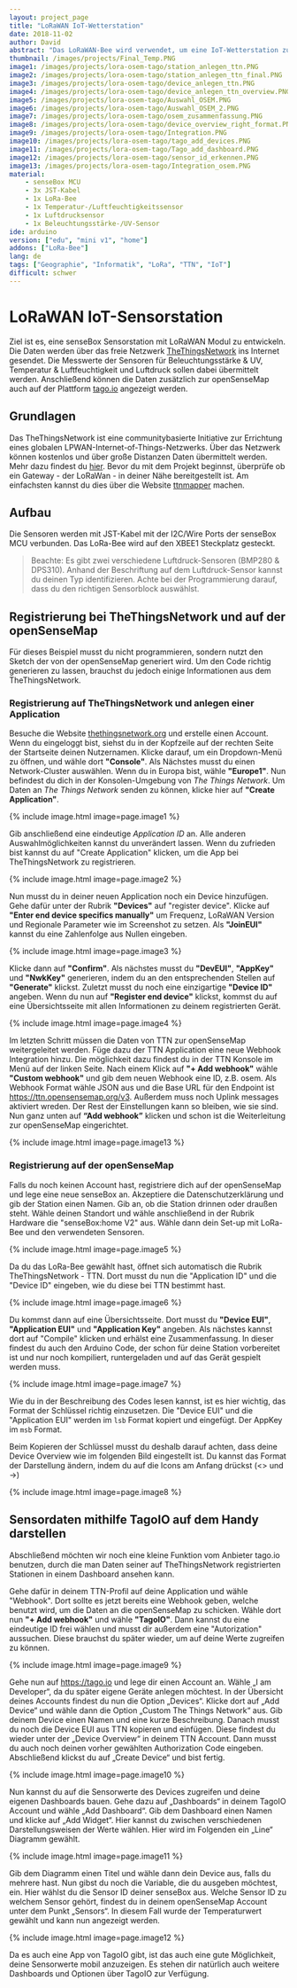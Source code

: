 ```yaml
---
layout: project_page
title: "LoRaWAN IoT-Wetterstation"
date: 2018-11-02
author: David
abstract: "Das LoRaWAN-Bee wird verwendet, um eine IoT-Wetterstation zu bauen"
thumbnail: /images/projects/Final_Temp.PNG
image1: /images/projects/lora-osem-tago/station_anlegen_ttn.PNG
image2: /images/projects/lora-osem-tago/station_anlegen_ttn_final.PNG
image3: /images/projects/lora-osem-tago/device_anlegen_ttn.PNG
image4: /images/projects/lora-osem-tago/device_anlegen_ttn_overview.PNG
image5: /images/projects/lora-osem-tago/Auswahl_OSEM.PNG
image6: /images/projects/lora-osem-tago/Auswahl_OSEM_2.PNG
image7: /images/projects/lora-osem-tago/osem_zusammenfassung.PNG
image8: /images/projects/lora-osem-tago/device_overview_right_format.PNG
image9: /images/projects/lora-osem-tago/Integration.PNG
image10: /images/projects/lora-osem-tago/tago_add_devices.PNG
image11: /images/projects/lora-osem-tago/Tago_add_dashboard.PNG
image12: /images/projects/lora-osem-tago/sensor_id_erkennen.PNG
image13: /images/projects/lora-osem-tago/Integration_osem.PNG
material:
    - senseBox MCU
    - 3x JST-Kabel 
    - 1x LoRa-Bee
    - 1x Temperatur-/Luftfeuchtigkeitssensor
    - 1x Luftdrucksensor
    - 1x Beleuchtungsstärke-/UV-Sensor
ide: arduino  
version: ["edu", "mini v1", "home"]
addons: ["LoRa-Bee"]  
lang: de
tags: ["Geographie", "Informatik", "LoRa", "TTN", "IoT"]
difficult: schwer
---
```

# LoRaWAN IoT-Sensorstation

Ziel ist es, eine senseBox Sensorstation mit LoRaWAN Modul zu entwickeln. Die Daten werden über das freie Netzwerk [TheThingsNetwork](https://www.thethingsnetwork.org/) ins Internet gesendet.
Die Messwerte der Sensoren für Beleuchtungsstärke & UV, Temperatur & Luftfeuchtigkeit und Luftdruck sollen dabei übermittelt werden. Anschließend können die Daten zusätzlich zur openSenseMap auch auf der Plattform [tago.io](https://tago.io/) angezeigt werden.

## Grundlagen
Das TheThingsNetwork ist eine communitybasierte Initiative zur Errichtung eines globalen LPWAN-Internet-of-Things-Netzwerks. Über das Netzwerk können kostenlos und über große Distanzen Daten übermittelt werden. Mehr dazu findest du [hier](https://de.wikipedia.org/wiki/The_Things_Network). Bevor du mit dem Projekt beginnst, überprüfe ob ein Gateway - der LoRaWan - in deiner Nähe bereitgestellt ist. Am einfachsten kannst du dies über die Website  [ttnmapper](https://ttnmapper.org/) machen. 

## Aufbau
Die Sensoren werden mit JST-Kabel mit der I2C/Wire Ports der senseBox MCU verbunden. Das LoRa-Bee wird auf den XBEE1 Steckplatz gesteckt.

>Beachte: Es gibt zwei verschiedene Luftdruck-Sensoren (BMP280 & DPS310). Anhand der Beschriftung auf dem Luftdruck-Sensor kannst du deinen Typ identifizieren. Achte bei der Programmierung darauf, dass du den richtigen Sensorblock auswählst. 

## Registrierung bei TheThingsNetwork und auf der openSenseMap

Für dieses Beispiel musst du nicht programmieren, sondern nutzt den Sketch der von der openSenseMap generiert wird. Um den Code richtig generieren zu lassen, brauchst du jedoch einige Informationen aus dem TheThingsNetwork.

### Registrierung auf TheThingsNetwork und anlegen einer Application

Besuche die Website [thethingsnetwork.org](https://www.thethingsnetwork.org/) und erstelle einen Account. Wenn du eingeloggt bist, siehst du in der Kopfzeile auf der rechten Seite der Startseite deinen Nutzernamen. Klicke darauf, um ein Dropdown-Menü zu öffnen, und wähle dort **"Console"**. Als Nächstes musst du einen Network-Cluster auswählen. Wenn du in Europa bist, wähle **"Europe1"**. Nun befindest du dich in der Konsolen-Umgebung von *The Things Network*. Um Daten an *The Things Network* senden zu können, klicke hier auf **"Create Application"**. 

{% include image.html image=page.image1 %}


Gib anschließend eine eindeutige *Application ID* an. Alle anderen Auswahlmöglichkeiten kannst du unverändert lassen. Wenn du zufrieden bist kannst du auf "Create Application" klicken, um die App bei TheThingsNetwork zu registrieren.

{% include image.html image=page.image2 %}

Nun musst du in deiner neuen Application noch ein Device hinzufügen. Gehe dafür unter der Rubrik **"Devices"** auf "register device". Klicke auf **"Enter end device specifics manually"** um Frequenz, LoRaWAN Version und Regionale Parameter wie im Screenshot zu setzen. Als **"JoinEUI"** kannst du eine Zahlenfolge aus Nullen eingeben.

{% include image.html image=page.image3 %}

Klicke dann auf **"Confirm"**. Als nächstes musst du **"DevEUI"**, **"AppKey"** und **"NwkKey"** generieren, indem du an den entsprechenden Stellen auf **"Generate"** klickst. Zuletzt musst du noch eine einzigartige **"Device ID"** angeben. Wenn du nun auf **"Register end device"** klickst, kommst du auf eine Übersichtsseite mit allen Informationen zu deinem registrierten Gerät.

{% include image.html image=page.image4 %}

Im letzten Schritt müssen die Daten von TTN zur openSenseMap weitergeleitet werden. Füge dazu der TTN Application eine neue Webhook Integration hinzu. Die möglichkeit dazu findest du in der TTN Konsole im Menü auf der linken Seite. Nach einem Klick auf **"+ Add webhook"** wähle **"Custom webhook"** und gib dem neuen Webhook eine ID, z.B. osem. Als Webhook Format wähle JSON aus und die Base URL für den Endpoint ist https://ttn.opensensemap.org/v3. Außerdem muss noch Uplink messages aktiviert wreden. Der Rest der Einstellungen kann so bleiben, wie sie sind. Nun ganz unten auf **“Add webhook”** klicken und schon ist die Weiterleitung zur openSenseMap eingerichtet.

{% include image.html image=page.image13 %}


### Registrierung auf der openSenseMap

Falls du noch keinen Account hast, registriere dich auf der openSenseMap und lege eine neue senseBox an. Akzeptiere die Datenschutzerklärung und gib der Station einen Namen. Gib an, ob die Station drinnen oder draußen steht. Wähle deinen Standort und wähle anschließend in der Rubrik Hardware die "senseBox:home V2" aus. Wähle dann dein Set-up mit LoRa-Bee und den verwendeten Sensoren.

{% include image.html image=page.image5 %}

Da du das LoRa-Bee gewählt hast, öffnet sich automatisch die Rubrik TheThingsNetwork - TTN. Dort musst du nun die "Application ID" und die "Device ID" eingeben, wie du diese bei TTN bestimmt hast.

{% include image.html image=page.image6 %}

Du kommst dann auf eine Übersichtsseite. Dort musst du **"Device EUI"**, **"Application EUI"** und **"Application Key"** angeben. Als nächstes kannst dort auf "Compile" klicken und erhälst eine Zusammenfassung. In dieser findest du auch den Arduino Code, der schon für deine Station vorbereitet ist und nur noch kompiliert, runtergeladen und auf das Gerät gespielt werden muss.

{% include image.html image=page.image7 %}

Wie du in der Beschreibung des Codes lesen kannst, ist es hier wichtig, das Format der Schlüssel richtig einzusetzen. Die "Device EUI" und die "Application EUI" werden im 
```lsb``` Format kopiert und eingefügt. Der AppKey im ```msb``` Format. 

Beim Kopieren der Schlüssel musst du deshalb darauf achten, dass deine Device Overview wie im folgenden Bild eingestellt ist. Du kannst das Format der Darstellung ändern,
indem du auf die Icons am Anfang drückst (<> und ->)

{% include image.html image=page.image8 %}

## Sensordaten mithilfe TagoIO auf dem Handy darstellen

Abschließend möchten wir noch eine kleine Funktion vom Anbieter tago.io benutzen, durch die man Daten seiner auf TheThingsNetwork registrierten Stationen in einem Dashboard ansehen kann.

Gehe dafür in deinem TTN-Profil auf deine Application und wähle "Webhook". Dort sollte es jetzt bereits eine Webhook geben, welche benutzt wird, um die Daten an die openSenseMap zu schicken. Wähle dort nun **"+ Add webhook"** und wähle **"TagoIO"**. Dann kannst du eine eindeutige ID frei wählen und musst dir außerdem eine "Autorization" aussuchen. Diese brauchst du später wieder, um auf deine Werte zugreifen zu können. 

{% include image.html image=page.image9 %}

    
Gehe nun auf https://tago.io und lege dir einen Account an. Wähle „I am Developer“, da du später eigene Geräte anlegen möchtest. 
In der Übersicht deines Accounts findest du nun die Option „Devices“. Klicke dort auf „Add Device“ und wähle dann die Option „Custom The Things Network“ aus.
Gib deinem Device einen Namen und eine kurze Beschreibung. Danach musst du noch die Device EUI aus TTN kopieren und einfügen. 
Diese findest du wieder unter der „Device Overview“ in deinem TTN Account. Dann musst du auch noch deinen vorher gewählten Authorization Code eingeben. 
Abschließend klickst du auf „Create Device“ und bist fertig. 

{% include image.html image=page.image10 %}


Nun kannst du auf die Sensorwerte des Devices zugreifen und deine eigenen Dashboards bauen. Gehe dazu auf „Dashboards“ in deinem TagoIO Account und wähle „Add Dashboard“. 
Gib dem Dashboard einen Namen und klicke auf „Add Widget“. Hier kannst du zwischen verschiedenen Darstellungsweisen der Werte wählen. Hier wird im Folgenden ein „Line“ Diagramm gewählt.

{% include image.html image=page.image11 %} 


Gib dem Diagramm einen Titel und wähle dann dein Device aus, falls du mehrere hast. Nun gibst du noch die Variable, die du ausgeben möchtest, ein. Hier wählst du die Sensor ID deiner senseBox aus. 
Welche Sensor ID zu welchem Sensor gehört, findest du in deinem openSenseMap Account unter dem Punkt „Sensors“. In diesem Fall wurde der Temperaturwert gewählt und kann nun angezeigt werden. 

{% include image.html image=page.image12 %} 

Da es auch eine App von TagoIO gibt, ist das auch eine gute Möglichkeit, deine Sensorwerte mobil anzuzeigen.
Es stehen dir natürlich auch weitere Dashboards und Optionen über TagoIO zur Verfügung. 
